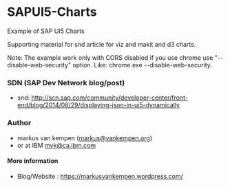 # SAPUI5-Charts
Example of SAP UI5 Charts

Supporting material for snd article for viz and makit and d3 charts.

Note: The example work only with CORS disabled if you use chrome use "--disable-web-security" option.
Like: chrome.exe --disable-web-security.

### SDN (SAP Dev Network blog/post)

-  snd: http://scn.sap.com/community/developer-center/front-end/blog/2014/08/29/displaying-json-in-ui5-dynamically

### Author

- markus van kempen (markus@vankempen.org) 
- or at IBM mvk@ca.ibm.com

#### More information

-  Blog/Website : https://markusvankempen.wordpress.com/
